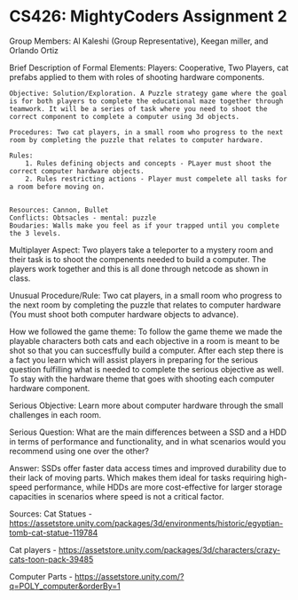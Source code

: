 # CS426: MightyCoders Assignment 2

Group Members: Al Kaleshi (Group Representative), Keegan miller, and Orlando Ortiz

Brief Description of Formal Elements:
    Players: Cooperative, Two Players, cat prefabs applied to them with roles of shooting hardware components.

    Objective: Solution/Exploration. A Puzzle strategy game where the goal is for both players to complete the educational maze together through teamwork. It will be a series of task where you need to shoot the correct component to complete a computer using 3d objects.

    Procedures: Two cat players, in a small room who progress to the next room by completing the puzzle that relates to computer hardware.

    Rules: 
        1. Rules defining objects and concepts - PLayer must shoot the correct computer hardware objects.
        2. Rules restricting actions - Player must compelete all tasks for a room before moving on.


    Resources: Cannon, Bullet
    Conflicts: Obtsacles - mental: puzzle
    Boudaries: Walls make you feel as if your trapped until you complete the 3 levels.


Multiplayer Aspect: Two players take a teleporter to a mystery room and their task is to shoot the compenents needed to
build a computer. The players work together and this is all done through netcode as shown in class.

Unusual Procedure/Rule: Two cat players, in a small room who progress to the next room by completing the puzzle that relates to computer hardware (You must shoot both computer hardware objects to advance).


How we followed the game theme: To follow the game theme we made the playable characters both cats and each objective in a room is meant to be shot so that you can succesffully build a computer. After each step there is a fact you learn which will assist players in preparing for the serious question fulfilling what is needed to complete the serious objective as well. To stay with the hardware theme that goes with shooting each computer hardware component.

Serious Objective: Learn more about computer hardware through the small challenges in each room.

Serious Question: What are the main differences between a SSD and a HDD in terms of performance and functionality, and in what scenarios would you recommend using one over the other?

Answer: SSDs offer faster data access times and improved durability due to their lack of moving parts. Which makes them ideal for tasks requiring high-speed performance, while HDDs are more cost-effective for larger storage capacities in scenarios where speed is not a critical factor.


Sources:
Cat Statues - https://assetstore.unity.com/packages/3d/environments/historic/egyptian-tomb-cat-statue-119784

Cat players - https://assetstore.unity.com/packages/3d/characters/crazy-cats-toon-pack-39485

Computer Parts - https://assetstore.unity.com/?q=POLY_computer&orderBy=1
